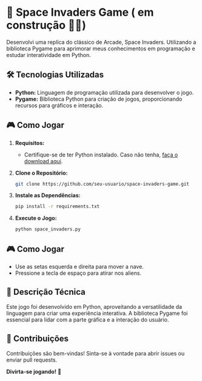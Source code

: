 # 🚀 Space Invaders Game ( em construção 👷‍♂️)

Desenvolvi uma replíca do clássico de Arcade, Space Invaders. Utilizando a biblioteca Pygame para aprimorar meus conhecimentos em programação e estudar interatividade em Python.

## 🛠️ Tecnologias Utilizadas

- **Python:** Linguagem de programação utilizada para desenvolver o jogo.
- **Pygame:** Biblioteca Python para criação de jogos, proporcionando recursos para gráficos e interação.

## 🎮 Como Jogar

1. **Requisitos:**
    - Certifique-se de ter Python instalado. Caso não tenha, [faça o download aqui](https://www.python.org/downloads/).

2. **Clone o Repositório:**
    ```bash
    git clone https://github.com/seu-usuario/space-invaders-game.git
    ```

3. **Instale as Dependências:**
    ```bash
    pip install -r requirements.txt
    ```

4. **Execute o Jogo:**
    ```bash
    python space_invaders.py
    ```

## 🎮 Como Jogar

- Use as setas esquerda e direita para mover a nave.
- Pressione a tecla de espaço para atirar nos aliens.

## 🚧 Descrição Técnica

Este jogo foi desenvolvido em Python, aproveitando a versatilidade da linguagem para criar uma experiência interativa. A biblioteca Pygame foi essencial para lidar com a parte gráfica e a interação do usuário.

## 🤝 Contribuições

Contribuições são bem-vindas! Sinta-se à vontade para abrir issues ou enviar pull requests.

**Divirta-se jogando!** 🚀
